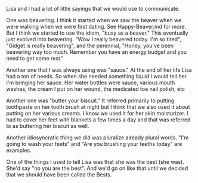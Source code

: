 Lisa and I had a lot of little sayings that we would use to communicate. 

One was beavering. I think it started when we saw the beaver when we were walking when we were first dating. See Happy-Beaver.md for more. But I think we started to use the idiom, "busy as a beaver." This eventually just evolved into beavering. "Wow I really beavered today. I'm so tired", "Gidget is really beavering", and the perennial, "Honey, you've been beavering way too much. Remember you have an energy budget and you need to get some rest."

Another one that I was always using was "sauce." At the end of her life Lisa had a ton of needs. So when she needed something liquid I would tell her I'm bringing her sauce. Her water bottles were sauce, various mouth washes, the cream I put on her wound, the medicated toe nail polish, etc 

Another one was "butter your biscuit." It referred primarily to putting toothpaste on her tooth brush at night but I think that we also used it about putting on her various creams. I know we used it for her skin moisturizer. I had to cover her feet with blankets a few times a day and that was referred to as buttering her biscuit as well. 

Another idiosyncratic thing we did was pluralize already plural words. "I'm going to wash your feets" and "Are you brushing your teeths today" are examples.

One of the things I used to tell Lisa was that she was the best (she was). She'd say "no you are the best". And we'd go on like that until we decided that we should have been called the Bests. 